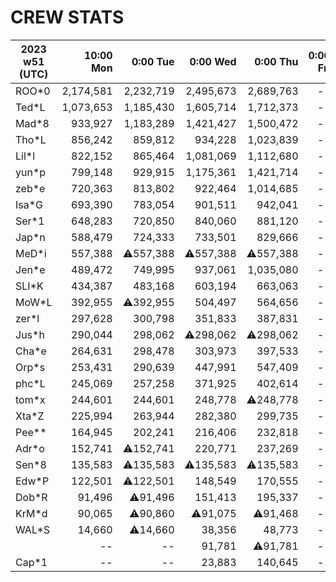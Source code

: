 # CREW STATS



|2023 w51 (UTC)|10:00 Mon|0:00 Tue|0:00 Wed|0:00 Thu|0:00 Fri|10:00 Fri|
|--|--:|--:|--:|--:|--:|--:|
|ROO*0|2,174,581|2,232,719|2,495,673|2,689,763|--|--|
|Ted*L|1,073,653|1,185,430|1,605,714|1,712,373|--|--|
|Mad*8|933,927|1,183,289|1,421,427|1,500,472|--|--|
|Tho*L|856,242|859,812|934,228|1,023,839|--|--|
|Lil*l|822,152|865,464|1,081,069|1,112,680|--|--|
|yun*p|799,148|929,915|1,175,361|1,421,714|--|--|
|zeb*e|720,363|813,802|922,464|1,014,685|--|--|
|Isa*G|693,390|783,054|901,511|942,041|--|--|
|Ser*1|648,283|720,850|840,060|881,120|--|--|
|Jap*n|588,479|724,333|733,501|829,666|--|--|
|MeD*i|557,388|⚠️557,388|⚠️557,388|⚠️557,388|--|--|
|Jen*e|489,472|749,995|937,061|1,035,080|--|--|
|SLI*K|434,387|483,168|603,194|663,063|--|--|
|MoW*L|392,955|⚠️392,955|504,497|564,656|--|--|
|zer*l|297,628|300,798|351,833|387,831|--|--|
|Jus*h|290,044|298,062|⚠️298,062|⚠️298,062|--|--|
|Cha*e|264,631|298,478|303,973|397,533|--|--|
|Orp*s|253,431|290,639|447,991|547,409|--|--|
|phc*L|245,069|257,258|371,925|402,614|--|--|
|tom*x|244,601|244,601|248,778|⚠️248,778|--|--|
|Xta*Z|225,994|263,944|282,380|299,735|--|--|
|Pee**|164,945|202,241|216,406|232,818|--|--|
|Adr*o|152,741|⚠️152,741|220,771|237,269|--|--|
|Sen*8|135,583|⚠️135,583|⚠️135,583|⚠️135,583|--|--|
|Edw*P|122,501|⚠️122,501|148,549|170,555|--|--|
|Dob*R|91,496|⚠️91,496|151,413|195,337|--|--|
|KrM*d|90,065|⚠️90,860|⚠️91,075|⚠️91,468|--|--|
|WAL*S|14,660|⚠️14,660|38,356|48,773|--|--|
||--|--|91,781|⚠️91,781|--|--|
|Cap*1|--|--|23,883|140,645|--|--|

